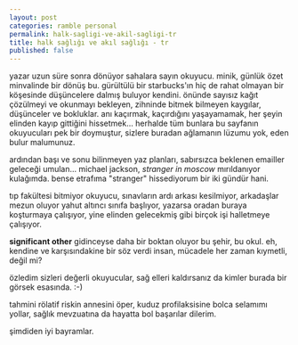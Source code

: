 ```yaml
---
layout: post
categories: ramble personal
permalink: halk-sagligi-ve-akil-sagligi-tr
title: halk sağlığı ve akıl sağlığı - tr
published: false
---
```

yazar uzun süre sonra dönüyor sahalara sayın okuyucu. minik, günlük özet minvalinde bir dönüş bu. gürültülü bir starbucks'ın hiç de rahat olmayan bir köşesinde düşüncelere dalmış buluyor kendini. önünde sayısız kağıt çözülmeyi ve okunmayı bekleyen, zihninde bitmek bilmeyen kaygılar, düşünceler ve bokluklar. anı kaçırmak, kaçırdığını yaşayamamak, her şeyin elinden kayıp gittiğini hissetmek... herhalde tüm bunlara bu sayfanın okuyucuları pek bir doymuştur, sizlere buradan ağlamanın lüzumu yok, eden bulur malumunuz.

ardından başı ve sonu bilinmeyen yaz planları, sabırsızca beklenen emailler geleceği umulan... michael jackson, *stranger in moscow* mırıldanıyor kulağımda. bense etrafıma "stranger" hissediyorum bir iki gündür hani.

tıp fakültesi bitmiyor okuyucu, sınavların ardı arkası kesilmiyor, arkadaşlar mezun oluyor yahut altıncı sınıfa başlıyor, yazarsa oradan buraya koşturmaya çalışıyor, yine elinden gelecekmiş gibi birçok işi halletmeye çalışıyor.

**significant other** gidinceyse daha bir boktan oluyor bu şehir, bu okul. eh, kendine ve karşısındakine bir söz verdi insan, mücadele her zaman kıymetli, değil mi?

özledim sizleri değerli okuyucular, sağ elleri kaldırsanız da kimler burada bir görsek esasında. :-)

tahmini rölatif riskin annesini öper, kuduz profilaksisine bolca selamımı yollar, sağlık mevzuatına da hayatta bol başarılar dilerim.

şimdiden iyi bayramlar.
